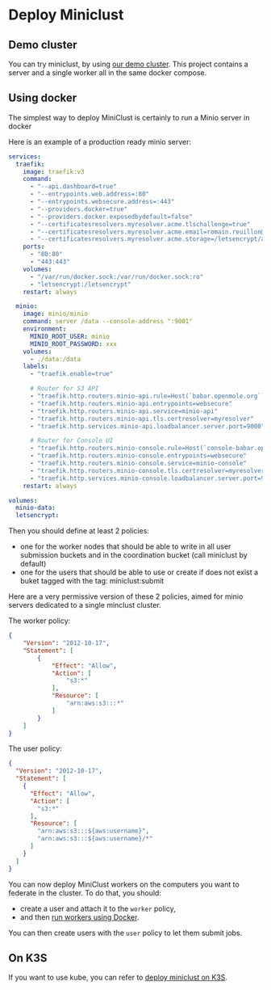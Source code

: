 # Deploy Miniclust


## Demo cluster

You can try miniclust, by using [our demo cluster](demo/README.md). This project contains a server and a single worker all in the same docker compose.

## Using docker

The simplest way to deploy MiniClust is certainly to run a Minio server in docker

Here is an example of a production ready minio server:
```yaml
services:
  traefik:
    image: traefik:v3
    command:
      - "--api.dashboard=true"
      - "--entrypoints.web.address=:80"
      - "--entrypoints.websecure.address=:443"
      - "--providers.docker=true"
      - "--providers.docker.exposedbydefault=false"
      - "--certificatesresolvers.myresolver.acme.tlschallenge=true"
      - "--certificatesresolvers.myresolver.acme.email=romain.reuillon@iscpif.fr"
      - "--certificatesresolvers.myresolver.acme.storage=/letsencrypt/acme.json"
    ports:
      - "80:80"
      - "443:443"
    volumes:
      - "/var/run/docker.sock:/var/run/docker.sock:ro"
      - "letsencrypt:/letsencrypt"
    restart: always

  minio:
    image: minio/minio
    command: server /data --console-address ":9001"
    environment:
      MINIO_ROOT_USER: minio
      MINIO_ROOT_PASSWORD: xxx
    volumes:
      - ./data:/data
    labels:
      - "traefik.enable=true"

      # Router for S3 API
      - "traefik.http.routers.minio-api.rule=Host(`babar.openmole.org`)"
      - "traefik.http.routers.minio-api.entrypoints=websecure"
      - "traefik.http.routers.minio-api.service=minio-api"
      - "traefik.http.routers.minio-api.tls.certresolver=myresolver"
      - "traefik.http.services.minio-api.loadbalancer.server.port=9000"

      # Router for Console UI
      - "traefik.http.routers.minio-console.rule=Host(`console-babar.openmole.org`)"
      - "traefik.http.routers.minio-console.entrypoints=websecure"
      - "traefik.http.routers.minio-console.service=minio-console"
      - "traefik.http.routers.minio-console.tls.certresolver=myresolver"
      - "traefik.http.services.minio-console.loadbalancer.server.port=9001"
    restart: always

volumes:
  minio-data:
  letsencrypt:
```


Then you should define at least 2 policies: 
 - one for the worker nodes that should be able to write in all user submission buckets and in the coordination bucket (call miniclust by default)
 - one for the users that should be able to use or create if does not exist a buket tagged with the tag: miniclust:submit

Here are a very permissive version of these 2 policies, aimed for minio servers dedicated to a single minclust cluster.

The worker policy:
```json
{
    "Version": "2012-10-17",
    "Statement": [
        {
            "Effect": "Allow",
            "Action": [
                "s3:*"
            ],
            "Resource": [
                "arn:aws:s3:::*"
            ]
        }
    ]
}
```

The user policy:
```json
{
  "Version": "2012-10-17",
  "Statement": [
    {
      "Effect": "Allow",
      "Action": [
        "s3:*"
      ],
      "Resource": [
        "arn:aws:s3:::${aws:username}",
        "arn:aws:s3:::${aws:username}/*"
      ]
    }
  ]
}
```

You can now deploy MiniClust workers on the computers you want to federate in the cluster. To do that, you should:
 - create a user and attach it to the `worker` policy,
 - and then [run workers using Docker](https://github.com/openmole/miniclust-worker).

You can then create users with the `user` policy to let them submit jobs.

## On K3S

If you want to use kube, you can refer to [deploy miniclust on K3S](K3S.md).